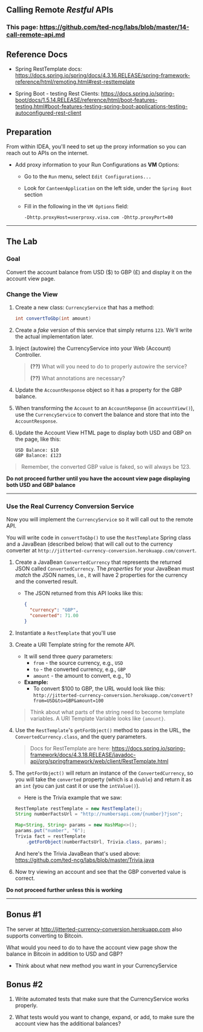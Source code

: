 ## Calling Remote *Restful* APIs

### This page: https://github.com/ted-ncg/labs/blob/master/14-call-remote-api.md

## Reference Docs

* Spring RestTemplate docs: https://docs.spring.io/spring/docs/4.3.16.RELEASE/spring-framework-reference/html/remoting.html#rest-resttemplate

* Spring Boot - testing Rest Clients: https://docs.spring.io/spring-boot/docs/1.5.14.RELEASE/reference/html/boot-features-testing.html#boot-features-testing-spring-boot-applications-testing-autoconfigured-rest-client

## Preparation

From within IDEA, you'll need to set up the proxy information so you can reach out to APIs on the internet.

* Add proxy information to your Run Configurations as **VM** Options:

   * Go to the `Run` menu, select `Edit Configurations...`
   * Look for `CanteenApplication` on the left side, under the `Spring Boot` section
   * Fill in the following in the `VM Options` field:

     `-Dhttp.proxyHost=userproxy.visa.com -Dhttp.proxyPort=80`

----

## The Lab

### Goal

Convert the account balance from USD ($) to GBP (£) and display it on the account view page.

### Change the View

1. Create a new class: `CurrencyService` that has a method:

    ```java
    int convertToGbp(int amount)
    ```

1. Create a _fake_ version of this service that simply returns `123`. We'll write the actual implementation later.

1. Inject (autowire) the CurrencyService into your Web (Account) Controller.

   > **(??)** What will you need to do to properly autowire the service?
   >
   > **(??)** What annotations are necessary?

1. Update the `AccountResponse` object so it has a property for the GBP balance.

1. When transforming the `Account` to an `AccountReponse` (in `accountView()`), use the `CurrencyService` to convert the balance and store that into the `AccountResponse`.

1. Update the Account View HTML page to display both USD and GBP on the page, like this:
     ```
     USD Balance: $10
     GBP Balance: £123
     ```

> Remember, the converted GBP value is faked, so will always be 123.


**Do not proceed further until you have the account view page displaying both USD and GBP balance**

----

### Use the Real Currency Conversion Service

Now you will implement the `CurrencyService` so it will call out to the remote API.

You will write code in `convertToGbp()` to use the `RestTemplate` Spring class and a JavaBean (described below) that will call out to the currency converter at `http://jitterted-currency-conversion.herokuapp.com/convert`.

1. Create a JavaBean `ConvertedCurrency` that represents the returned JSON called `ConvertedCurrency`.
   The *properties* for your JavaBean must *match* the JSON names, i.e., it will have 2 properties for the currency and the converted result.
   
   * The JSON returned from this API looks like this:
   
     ```json
     {
       "currency": "GBP",
       "converted": 71.00
     }
     ```

1. Instantiate a `RestTemplate` that you'll use

1. Create a URI Template string for the remote API.

   * It will send three *query* parameters:
       * `from` - the source currency, e.g., `USD`
       * `to` - the converted currency, e.g., `GBP`
       * `amount` - the amount to convert, e.g., 10
   * **Example:**
       * To convert $100 to GBP, the URL would look like this: `http://jitterted-currency-conversion.herokuapp.com/convert?from=USD&to=GBP&amount=100`

   > Think about what parts of the string need to become template variables.
   > A URI Template Variable looks like `{amount}`.
   
1. Use the `RestTemplate`'s `getForObject()` method to pass in the URL, the `ConvertedCurrency.class`, and the query parameters.

   > Docs for RestTemplate are here: https://docs.spring.io/spring-framework/docs/4.3.18.RELEASE/javadoc-api/org/springframework/web/client/RestTemplate.html

1. The `getForObject()` will return an instance of the `ConvertedCurrency`, so you will take the `converted` property (which is a `double`) and return it as an `int` (you can just cast it or use the `intValue()`).

   * Here is the Trivia example that we saw:
   
    ```java
    RestTemplate restTemplate = new RestTemplate();
    String numberFactsUrl = "http://numbersapi.com/{number}?json";

    Map<String, String> params = new HashMap<>();
    params.put("number", "6");
    Trivia fact = restTemplate
        .getForObject(numberFactsUrl, Trivia.class, params);
    ```

    And here's the Trivia JavaBean that's used above: https://github.com/ted-ncg/labs/blob/master/Trivia.java

1. Now try viewing an account and see that the GBP converted value is correct.

**Do not proceed further unless this is working**

----

## Bonus #1

The server at http://jitterted-currency-conversion.herokuapp.com also supports converting to Bitcoin.

What would you need to do to have the account view page show the balance in Bitcoin in addition to USD and GBP?

* Think about what new method you want in your CurrencyService

## Bonus #2

1. Write automated tests that make sure that the CurrencyService works properly.

1. What tests would you want to change, expand, or add, to make sure the account view has the additional balances?
